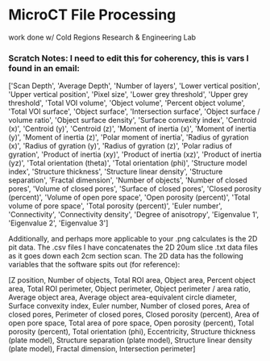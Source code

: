 # MicroCT File Processing
work done w/ 
Cold Regions Research &amp; Engineering Lab 


### Scratch Notes: I need to edit this for coherency, this is vars I found in an email: 
['Scan Depth', 'Average Depth', 'Number of layers', 'Lower vertical position', 'Upper vertical position', 'Pixel size', 'Lower grey threshold', 'Upper grey threshold', 'Total VOI volume', 'Object volume', 'Percent object volume', 'Total VOI surface', 'Object surface', 'Intersection surface', 'Object surface / volume ratio', 'Object surface density', 'Surface convexity index', 'Centroid (x)', 'Centroid (y)', 'Centroid (z)', 'Moment of inertia (x)', 'Moment of inertia (y)', 'Moment of inertia (z)', 'Polar moment of inertia', 'Radius of gyration (x)', 'Radius of gyration (y)', 'Radius of gyration (z)', 'Polar radius of gyration', 'Product of inertia (xy)', 'Product of inertia (xz)', 'Product of inertia (yz)', 'Total orientation (theta)', 'Total orientation (phi)', 'Structure model index', 'Structure thickness', 'Structure linear density', 'Structure separation', 'Fractal dimension', 'Number of objects', 'Number of closed pores', 'Volume of closed pores', 'Surface of closed pores', 'Closed porosity (percent)', 'Volume of open pore space', 'Open porosity (percent)', 'Total volume of pore space', 'Total porosity (percent)', 'Euler number', 'Connectivity', 'Connectivity density', 'Degree of anisotropy', 'Eigenvalue 1', 'Eigenvalue 2', 'Eigenvalue 3']

 


Additionally, and perhaps more applicable to your .png calculates is the 2D pit data. The .csv files I have concatenates the 2D 20um slice .txt data files as it goes down each 2cm section scan. The 2D data has the following variables that the software spits out (for reference):

 

[Z position, Number of objects, Total ROI area, Object area, Percent object area, Total ROI perimeter, Object perimeter, Object perimeter / area ratio, Average object area, Average object area-equivalent circle diameter, Surface convexity index, Euler number, Number of closed pores, Area of closed pores, Perimeter of closed pores, Closed porosity (percent), Area of open pore space, Total area of pore space, Open porosity (percent), Total porosity (percent), Total orientation (phi), Eccentricity, Structure thickness (plate model), Structure separation (plate model), Structure linear density (plate model), Fractal dimension, Intersection perimeter]
